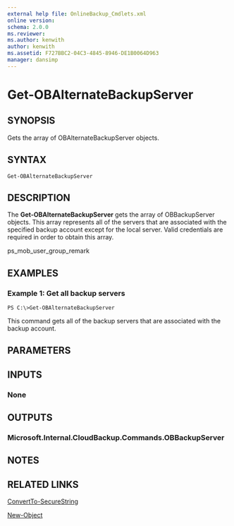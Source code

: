 ```yaml
---
external help file: OnlineBackup_Cmdlets.xml
online version: 
schema: 2.0.0
ms.reviewer:
ms.author: kenwith
author: kenwith
ms.assetid: F727BBC2-04C3-4845-8946-DE1B0064D963
manager: dansimp
---
```


# Get-OBAlternateBackupServer

## SYNOPSIS
Gets the array of OBAlternateBackupServer objects.

## SYNTAX

```
Get-OBAlternateBackupServer
```

## DESCRIPTION
The **Get-OBAlternateBackupServer** gets the array of OBBackupServer objects.
This array represents all of the servers that are associated with the specified backup account except for the local server.
Valid credentials are required in order to obtain this array.

ps_mob_user_group_remark

## EXAMPLES

### Example 1: Get all backup servers
```
PS C:\>Get-OBAlternateBackupServer
```

This command gets all of the backup servers that are associated with the backup account.

## PARAMETERS

## INPUTS

### None

## OUTPUTS

### Microsoft.Internal.CloudBackup.Commands.OBBackupServer

## NOTES

## RELATED LINKS

[ConvertTo-SecureString](http://go.microsoft.com/fwlink/?LinkID=113291)

[New-Object](http://go.microsoft.com/fwlink/?LinkID=113355)
